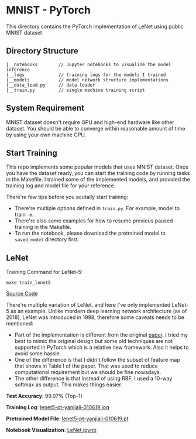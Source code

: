 # MNIST - PyTorch

This directory contains the PyTorch implementation of LeNet using public MNIST dataset

## Directory Structure

```
|__notebooks        // Jupyter notebooks to visualize the model inference
|__logs             // training logs for the models I trained
|__models           // model network structure implementations
|__data_load.py     // data loader
|__train.py         // single machine training script
```

## System Requirement

MNIST dataset doesn't require GPU and high-end hardware like other dataset. You should be able to converge within reasonable amount of time by using your own machine CPU.

## Start Training

This repo implements some popular models that uses MNIST dataset. Once you have the dataset ready, you can start the training code by running tasks in the Makefile. I trained some of the implemented models, and provided the training log and model file for your reference.

There're few tips before you acutally start training:

- There're multiple options defined in `train.py`. For example, model to train `-m`.
- There're also some examples for how to resume previous paused training in the Makefile.
- To run the notebook, please download the pretrained model to `saved_model` directory first.

## LeNet

Training Command for LeNet-5:
```
make train_lenet5
```
[Source Code](models/lenet5.py)

There're multiple variation of LeNet, and here I've only implemented LeNet-5 as an example. Unlike mordern deep learning network architecture (as of 2018), LeNet was introduced in 1998, therefore some caveats needs to be mentioned:

- Part of the implementation is different from the original [paper](http://vision.stanford.edu/cs598_spring07/papers/Lecun98.pdf). I tried my best to mimic the original design but some old techniques are not supported in PyTorch which is a relative new framework. Also it helps to avoid some hassle.
- One of the difference is that I didn't follow the subset of feature map that shows in Table I of the paper. That was used to reduce computational requirement but we should be fine nowadays.
- The other difference is that instead of using RBF, I used a 10-way softmax as output. This makes things easier.

**Test Accuracy**: 99.07% (Top-1)

**Training Log**: [lenet5-pt-yanjiali-010619.log](logs/lenet5-pt-yanjiali-010619.log)

**Pretrained Model File**: [lenet5-pt-yanjiali-010619.pt](https://drive.google.com/file/d/1fMD2i3bIEK-fU9JMiBGQ5EVv-A7dFJux/view?usp=sharing)

**Notebook Visualization**: [LeNet.ipynb](notebooks/LeNet.ipynb)